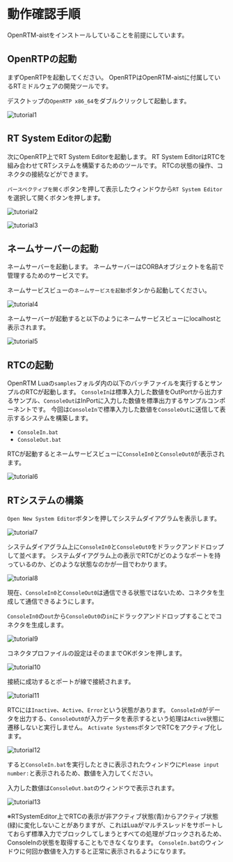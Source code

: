 # 動作確認手順

OpenRTM-aistをインストールしていることを前提にしています。

## OpenRTPの起動
まずOpenRTPを起動してください。
OpenRTPはOpenRTM-aistに付属しているRTミドルウェアの開発ツールです。


デスクトップの`OpenRTP x86_64`をダブルクリックして起動します。

![tutorial1](https://user-images.githubusercontent.com/6216077/47963219-3845fa00-e06c-11e8-8fbb-8efce9b3c6e1.png)

## RT System Editorの起動
次にOpenRTP上でRT System Editorを起動します。
RT System EditorはRTCを組み合わせてRTシステムを構築するためのツールです。
RTCの状態の操作、コネクタの接続などができます。

`パースペクティブを開く`ボタンを押して表示したウィンドウから`RT System Editor`を選択して開くボタンを押します。

![tutorial2](https://user-images.githubusercontent.com/6216077/47963218-37ad6380-e06c-11e8-8af6-a157897b4c73.png)

![tutorial3](https://user-images.githubusercontent.com/6216077/47963217-37ad6380-e06c-11e8-90af-da7f3bd0956e.png)


## ネームサーバーの起動

ネームサーバーを起動します。
ネームサーバーはCORBAオブジェクトを名前で管理するためのサービスです。

ネームサービスビューの`ネームサービスを起動`ボタンから起動してください。

![tutorial4](https://user-images.githubusercontent.com/6216077/47963216-37ad6380-e06c-11e8-8263-6ec19fc99670.png)

ネームサーバーが起動すると以下のようにネームサービスビューにlocalhostと表示されます。

![tutorial5](https://user-images.githubusercontent.com/6216077/47963215-3714cd00-e06c-11e8-8e97-547e7aef1df1.png)

## RTCの起動
OpenRTM Luaの`samples`フォルダ内の以下のバッチファイルを実行するとサンプルのRTCが起動します。
`ConsoleIn`は標準入力した数値をOutPortから出力するサンプル、`ConsoleOut`はInPortに入力した数値を標準出力するサンプルコンポーネントです。
今回は`ConsoleIn`で標準入力した数値を`ConsoleOut`に送信して表示するシステムを構築します。

* `ConsoleIn.bat`
* `ConsoleOut.bat`

RTCが起動するとネームサービスビューに`ConsoleIn0`と`ConsoleOut0`が表示されます。

![tutorial6](https://user-images.githubusercontent.com/6216077/47963213-3714cd00-e06c-11e8-95a7-a18517af728b.png)

## RTシステムの構築
`Open New System Editor`ボタンを押してシステムダイアグラムを表示します。

![tutorial7](https://user-images.githubusercontent.com/6216077/47963212-3714cd00-e06c-11e8-96e7-a8728b858b8c.png)

システムダイアグラム上に`ConsoleIn0`と`ConsoleOut0`をドラックアンドドロップして並べます。
システムダイアグラム上の表示でRTCがどのようなポートを持っているのか、どのような状態なのかが一目でわかります。

![tutorial8](https://user-images.githubusercontent.com/6216077/47963225-38de9080-e06c-11e8-881d-563598b56aa5.png)

現在、`ConsoleIn0`と`ConsoleOut0`は通信できる状態ではないため、コネクタを生成して通信できるようにします。

`ConsoleIn0`の`out`から`ConsoleOut0`の`in`にドラックアンドドロップすることでコネクタを生成します。

![tutorial9](https://user-images.githubusercontent.com/6216077/47963224-38de9080-e06c-11e8-9ea7-46330b5d1bfb.png)

コネクタプロファイルの設定はそのままでOKボタンを押します。

![tutorial10](https://user-images.githubusercontent.com/6216077/47963223-38de9080-e06c-11e8-9e12-90f177ea7f7f.png)

接続に成功するとポートが線で接続されます。

![tutorial11](https://user-images.githubusercontent.com/6216077/47963222-3845fa00-e06c-11e8-8d3b-83f99ab3c320.png)

RTCには`Inactive`、`Active`、`Error`という状態があります。
`ConsoleIn0`がデータを出力する、`ConsoleOut0`が入力データを表示するという処理は`Active`状態に遷移しないと実行しません。
`Activate Systems`ボタンでRTCをアクティブ化します。

![tutorial12](https://user-images.githubusercontent.com/6216077/47963221-3845fa00-e06c-11e8-88ba-aacc93a888bf.png)

すると`ConsoleIn.bat`を実行したときに表示されたウィンドウに`Please input number:`と表示されるため、数値を入力してください。

入力した数値は`ConsoleOut.bat`のウィンドウで表示されます。

![tutorial13](https://user-images.githubusercontent.com/6216077/47963220-3845fa00-e06c-11e8-9113-eb065b47888a.png)


※RTSystemEditor上でRTCの表示が非アクティブ状態(青)からアクティブ状態(緑)に変化しないことがありますが、これはLuaがマルチスレッドをサポートしておらず標準入力でブロックしてしまうとすべての処理がブロックされるため、ConsoleInの状態を取得することもできなくなります。
`ConsoleIn.bat`のウィンドウに何回か数値を入力すると正常に表示されるようになります。
